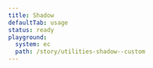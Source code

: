 ```yaml
---
title: Shadow
defaultTab: usage
status: ready
playground:
  system: ec
  path: /story/utilities-shadow--custom
---
```

